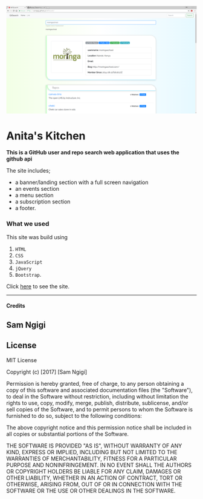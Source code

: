 ![GitSearch](moringa.png)


Anita's Kitchen
=======================


**This is a GitHub user and repo search web application that uses the github api**


The site includes;


- a banner/landing section with a full screen navigation
- an events section
- a menu section
- a subscription section
- a footer.

### What we used
This site was build using  
1. `HTML`
2. `CSS`
3. `JavaScript`
4. `jQuery`
5. `Bootstrap`.


Click [here](https://samngigi.github.io/mpft-ip/) to see the site.

------------

#### Credits

Sam Ngigi
------------

License
-------

MIT License

Copyright (c) [2017] [Sam Ngigi]

Permission is hereby granted, free of charge, to any person obtaining a copy
of this software and associated documentation files (the "Software"), to deal
in the Software without restriction, including without limitation the rights
to use, copy, modify, merge, publish, distribute, sublicense, and/or sell
copies of the Software, and to permit persons to whom the Software is
furnished to do so, subject to the following conditions:

The above copyright notice and this permission notice shall be included in all
copies or substantial portions of the Software.

THE SOFTWARE IS PROVIDED "AS IS", WITHOUT WARRANTY OF ANY KIND, EXPRESS OR
IMPLIED, INCLUDING BUT NOT LIMITED TO THE WARRANTIES OF MERCHANTABILITY,
FITNESS FOR A PARTICULAR PURPOSE AND NONINFRINGEMENT. IN NO EVENT SHALL THE
AUTHORS OR COPYRIGHT HOLDERS BE LIABLE FOR ANY CLAIM, DAMAGES OR OTHER
LIABILITY, WHETHER IN AN ACTION OF CONTRACT, TORT OR OTHERWISE, ARISING FROM,
OUT OF OR IN CONNECTION WITH THE SOFTWARE OR THE USE OR OTHER DEALINGS IN THE
SOFTWARE.
